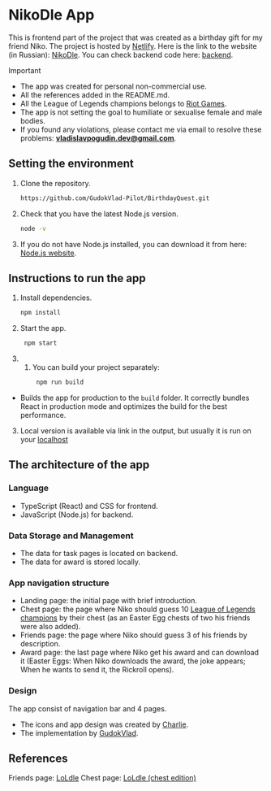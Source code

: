 # NikoDle App

This is frontend part of the project that was created as a birthday gift for my friend Niko. The project is hosted by [Netlify](https://www.netlify.com/). Here is the link to the website (in Russian): [NikoDle](https://nikodle.netlify.app/). You can check backend code here: [backend](https://github.com/GudokVlad-Pilot/BirthdayQuestBackend).

> [!IMPORTANT]
> - The app was created for personal non-commercial use.
> - All the references added in the README.md.
> - All the League of Legends champions belongs to [Riot Games](https://www.riotgames.com/en).
> - The app is not setting the goal to humiliate or sexualise female and male bodies.
> - If you found any violations, please contact me via email to resolve these problems: **vladislavpogudin.dev@gmail.com**.

## Setting the environment

1. Clone the repository.

   ```bash
   https://github.com/GudokVlad-Pilot/BirthdayQuest.git
   ```

2. Check that you have the latest Node.js version.

   ```bash
   node -v
   ```

3. If you do not have Node.js installed, you can download it from here: [Node.js website](https://nodejs.org/en).

## Instructions to run the app

1. Install dependencies.

   ```bash
   npm install
   ```

2. Start the app.

   ```bash
    npm start
   ```

2. 1. You can build your project separately:
        ```bash
         npm run build
        ```

* Builds the app for production to the `build` folder. It correctly bundles React in production mode and optimizes the build for the best performance.

3. Local version is available via link in the output, but usually it is run on your [localhost](http://localhost:3000/)

## The architecture of the app

### Language

- TypeScript (React) and CSS for frontend.
- JavaScript (Node.js) for backend.

### Data Storage and Management

- The data for task pages is located on backend.
- The data for award is stored locally.

### App navigation structure

- Landing page: the initial page with brief introduction.
- Chest page: the page where Niko should guess 10 [League of Legends champions](https://www.leagueoflegends.com/en-us/champions/) by their chest (as an Easter Egg chests of two his friends were also added).
- Friends page: the page where Niko should guess 3 of his friends by description.
- Award page: the last page where Niko get his award and can download it (Easter Eggs: When Niko downloads the award, the joke appears; When he wants to send it, the Rickroll opens).

### Design

The app consist of navigation bar and 4 pages.

- The icons and app design was created by [Charlie](https://www.instagram.com/charlieandarchitecture/?igsh=a3JjcTJjNzhiZmg1#).
- The implementation by [GudokVlad](https://github.com/GudokVlad-Pilot).

## References

Friends page: [LoLdle](https://loldle.net/)
Chest page: [LoLdle (chest edition)](https://loldle.rovi.me/)